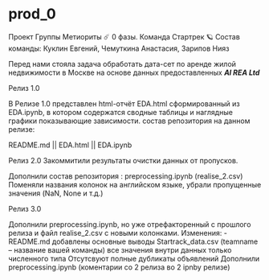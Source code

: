 # prod_0
Проект Группы Метиориты ☄️ 0 фазы. Команда Стартрек 🪐
Состав команды: Куклин Евгений, Чемуткина Анастасия, Зарипов Нияз

Перед нами стояла задача обработать дата-сет по аренде жилой недвижимости в Москве на основе данных предоставленных ***AI REA Ltd***

Релиз 1.0

 В Релизе 1.0 представлен html-отчёт EDA.html сформированный из EDA.ipynb, в котором содержатся сводные таблицы и наглядные графики показывающие зависимости. 
состав репозитория на данном релизе:

README.md ||
EDA.html  ||
EDA.ipynb 


Релиз 2.0
Закоммитили результаты очистки данных от пропусков.

Дополнили состав репозитория :
preprocessing.ipynb 
(realise_2.csv)
Поменяли названия колонок на английском языке, убрали пропущенные значения (NaN, None и т.д.)

Релиз 3.0

Дополнили  preprocessing.ipynb, но уже отрефакторенный с прошлого релиза и файл realise_2.csv c новыми колонками. 
Изменения:
-README.md добавлены основные выводы
Startrack_data.csv (teamname – название вашей команды)
все значения внутри данных только численного типа 
Отсутсвуют полные дубликаты объявлений
Дополнили preprocessing.ipynb  (коментарии со 2 релиза во 2  ipnby релизе)
